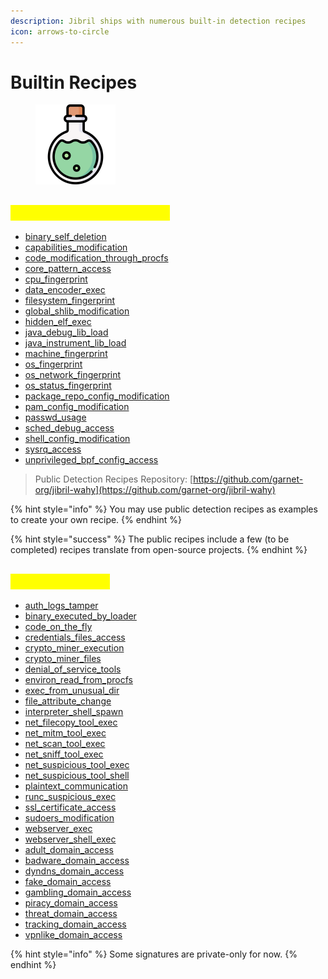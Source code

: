 ```yaml
---
description: Jibril ships with numerous built-in detection recipes
icon: arrows-to-circle
---
```


# Builtin Recipes

<figure><img src="../../../.gitbook/assets/image (18).png" alt="" width="128"><figcaption></figcaption></figure>

## <mark style="color:yellow;">Public Detection Recipes</mark>

* [binary\_self\_deletion](../../detections/file-access/binary_self_deletion.md)
* [capabilities\_modification](../../detections/file-access/capabilities_modification.md)
* [code\_modification\_through\_procfs](../../detections/file-access/code_modification_through_procfs.md)
* [core\_pattern\_access](../../detections/file-access/core_pattern_access.md)
* [cpu\_fingerprint](../../detections/file-access/cpu_fingerprint.md)
* [data\_encoder\_exec](../../detections/execution/data_encoder_exec.md)
* [filesystem\_fingerprint](../../detections/file-access/filesystem_fingerprint.md)
* [global\_shlib\_modification](../../detections/file-access/global_shlib_modification.md)
* [hidden\_elf\_exec](../../detections/execution/hidden_elf_exec.md)
* [java\_debug\_lib\_load](../../detections/file-access/java_debug_lib_load.md)
* [java\_instrument\_lib\_load](../../detections/file-access/java_instrument_lib_load.md)
* [machine\_fingerprint](../../detections/file-access/machine_fingerprint.md)
* [os\_fingerprint](../../detections/file-access/os_fingerprint.md)
* [os\_network\_fingerprint](../../detections/file-access/os_network_fingerprint.md)
* [os\_status\_fingerprint](../../detections/file-access/os_status_fingerprint.md)
* [package\_repo\_config\_modification](../../detections/file-access/package_repo_config_modification.md)
* [pam\_config\_modification](../../detections/file-access/pam_config_modification.md)
* [passwd\_usage](../../detections/execution/passwd_usage.md)
* [sched\_debug\_access](../../detections/file-access/sched_debug_access.md)
* [shell\_config\_modification](../../detections/file-access/shell_config_modification.md)
* [sysrq\_access](../../detections/file-access/sysrq_access.md)
* [unprivileged\_bpf\_config\_access](../../detections/file-access/unprivileged_bpf_config_access.md)

> Public Detection Recipes Repository: [https://github.com/garnet-org/jibril-wahy](https://github.com/garnet-org/jibril-wahy)

{% hint style="info" %}
You may use public detection recipes as examples to create your own recipe.
{% endhint %}

{% hint style="success" %}
The public recipes include a few (to be completed) recipes translate from open-source projects.
{% endhint %}

## <mark style="color:yellow;">Private Recipes</mark>

* [auth\_logs\_tamper](../../detections/file-access/auth_logs_tamper.md)
* [binary\_executed\_by\_loader](../../detections/execution/binary_executed_by_loader.md)
* [code\_on\_the\_fly](../../detections/execution/code_on_the_fly.md)
* [credentials\_files\_access](../../detections/file-access/credentials_files_access.md)
* [crypto\_miner\_execution](../../detections/execution/crypto_miner_execution.md)
* [crypto\_miner\_files](../../detections/file-access/crypto_miner_files.md)
* [denial\_of\_service\_tools](../../detections/execution/denial_of_service_tools.md)
* [environ\_read\_from\_procfs](../../detections/file-access/environ_read_from_procfs.md)
* [exec\_from\_unusual\_dir](../../detections/execution/exec_from_unusual_dir.md)
* [file\_attribute\_change](../../detections/execution/file_attribute_change.md)
* [interpreter\_shell\_spawn](../../detections/execution/interpreter_shell_spawn.md)
* [net\_filecopy\_tool\_exec](../../detections/execution/net_filecopy_tool_exec.md)
* [net\_mitm\_tool\_exec](../../detections/execution/net_mitm_tool_exec.md)
* [net\_scan\_tool\_exec](../../detections/execution/net_scan_tool_exec.md)
* [net\_sniff\_tool\_exec](../../detections/execution/net_sniff_tool_exec.md)
* [net\_suspicious\_tool\_exec](../../detections/execution/net_suspicious_tool_exec.md)
* [net\_suspicious\_tool\_shell](../../detections/execution/net_suspicious_tool_shell.md)
* [plaintext\_communication](../../detections/network-peers/plaintext_communication.md)
* [runc\_suspicious\_exec](../../detections/execution/runc_suspicious_exec.md)
* [ssl\_certificate\_access](../../detections/file-access/ssl_certificate_access.md)
* [sudoers\_modification](../../detections/file-access/sudoers_modification.md)
* [webserver\_exec](../../detections/execution/webserver_exec.md)
* [webserver\_shell\_exec](../../detections/execution/webserver_shell_exec.md)
* [adult\_domain\_access](../../detections/network-peers/adult_domain_access.md)
* [badware\_domain\_access](../../detections/network-peers/badware_domain_access.md)
* [dyndns\_domain\_access](../../detections/network-peers/dyndns_domain_access.md)
* [fake\_domain\_access](../../detections/network-peers/fake_domain_access.md)
* [gambling\_domain\_access](../../detections/network-peers/gambling_domain_access.md)
* [piracy\_domain\_access](../../detections/network-peers/piracy_domain_access.md)
* [threat\_domain\_access](../../detections/network-peers/threat_domain_access.md)
* [tracking\_domain\_access](../../detections/network-peers/tracking_domain_access.md)
* [vpnlike\_domain\_access](../../detections/network-peers/vpnlike_domain_access.md)

{% hint style="info" %}
Some signatures are private-only for now.
{% endhint %}
